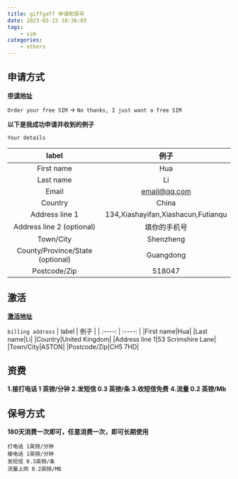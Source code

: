```yaml
---
title: giffgaff 申请和保号
date: 2023-05-15 18:36:03
tags:
	- sim
categories: 
    - others
---
```


## 申请方式

[__申请地址__](https://www.giffgaff.com/)

`Order your free SIM` -> `No thanks, I just want a free SIM`

__以下是我成功申请并收到的例子__

`Your details`

| label | 例子 |
| :----: | :----: |
|First name|Hua|
|Last name|Li|
|Email|email@qq.com|
|Country|China|
|Address line 1|134,Xiashayifan,Xiashacun,Futianqu|
|Address line 2 (optional)|填你的手机号|
|Town/City|Shenzheng|
|County/Province/State (optional)|Guangdong|
|Postcode/Zip|518047|

## 激活

[__激活地址__](https://www.giffgaff.com/activate)

`billing address`
| label | 例子 |
| :----: | :----: |
|First name|Hua|
|Last name|Li|
|Country|United Kingdom|
|Address line 1|53 Scrimshire Lane|
|Town/City|ASTON|
|Postcode/Zip|CH5 7HD|

## 资费

__1.接打电话 1 英镑/分钟__
__2.发短信 0.3 英镑/条__
__3.收短信免费__
__4.流量 0.2 英镑/Mb__

## 保号方式

__180天消费一次即可，任意消费一次，即可长期使用__

```
打电话 1英镑/分钟
接电话 1英镑/分钟
发短信 0.3英镑/条
流量上网 0.2英镑/MB
```